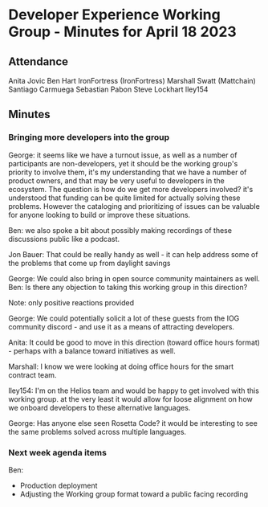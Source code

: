 # Developer Experience Working Group - Minutes for April 18 2023

## Attendance
Anita Jovic
Ben Hart
IronFortress (IronFortress)
Marshall Swatt (Mattchain)
Santiago Carmuega
Sebastian Pabon
Steve Lockhart
lley154


## Minutes
### Bringing more developers into the group


George: it seems like we have a turnout issue, as well as a number of participants are non-developers, yet it should be the working group's priority to involve them, it's my understanding that we have a number of product owners, and that may be very useful to developers in the ecosystem. The question is how do we get more developers involved?   it's understood that funding can be quite limited for actually solving these problems. However the cataloging and prioritizing of issues can be valuable for anyone looking to build or improve these situations.

Ben: we also spoke a bit about possibly making recordings of these discussions public like a podcast.

Jon Bauer: That could be really handy as well - it can help address some of the problems that come up from daylight savings

George: We could also bring in open source community maintainers as well. 
Ben: Is there any objection to taking this working group in this direction?

Note: only positive reactions provided

George: We could potentially solicit a lot of these guests from the IOG community discord - and use it as a means of attracting developers.

Anita: It could be good to move in this direction (toward office hours format) - perhaps with a balance toward initiatives as well.

Marshall: I know we were looking at doing office hours for the smart contract team.

lley154: I'm on the Helios team and would be happy to get involved with this working group. at the very least it would allow for loose alignment on how we onboard developers to these alternative languages.

George: Has anyone else seen Rosetta Code? it would be interesting to see the same problems solved across multiple languages.



### Next week agenda items

Ben:
  - Production deployment
  - Adjusting the Working group format toward a public facing recording
